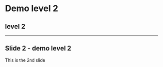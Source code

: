 # Demo level 2
## level 2

---

## Slide 2 - demo level 2
This is the 2nd slide

<script type="math/tex; mode=display">
						\sigma = \sqrt{\frac{\sum{(x-\mu)^2{N}} }}
</script>

